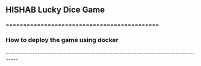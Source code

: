 ## HISHAB Lucky Dice Game
<p>============================================</p>

### How to deploy the game using docker
<p>-----------------------------------------------------------------------------------</p>
